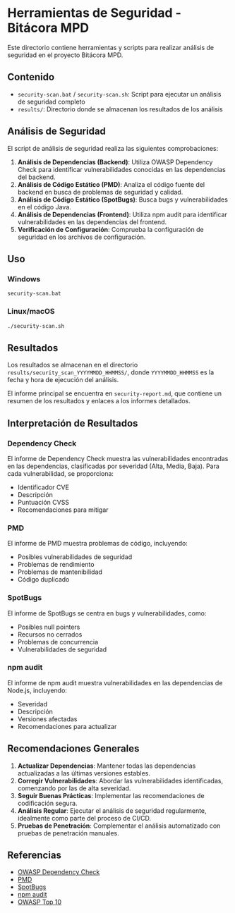 # Herramientas de Seguridad - Bitácora MPD

Este directorio contiene herramientas y scripts para realizar análisis de seguridad en el proyecto Bitácora MPD.

## Contenido

- `security-scan.bat` / `security-scan.sh`: Script para ejecutar un análisis de seguridad completo
- `results/`: Directorio donde se almacenan los resultados de los análisis

## Análisis de Seguridad

El script de análisis de seguridad realiza las siguientes comprobaciones:

1. **Análisis de Dependencias (Backend)**: Utiliza OWASP Dependency Check para identificar vulnerabilidades conocidas en las dependencias del backend.
2. **Análisis de Código Estático (PMD)**: Analiza el código fuente del backend en busca de problemas de seguridad y calidad.
3. **Análisis de Código Estático (SpotBugs)**: Busca bugs y vulnerabilidades en el código Java.
4. **Análisis de Dependencias (Frontend)**: Utiliza npm audit para identificar vulnerabilidades en las dependencias del frontend.
5. **Verificación de Configuración**: Comprueba la configuración de seguridad en los archivos de configuración.

## Uso

### Windows

```batch
security-scan.bat
```

### Linux/macOS

```bash
./security-scan.sh
```

## Resultados

Los resultados se almacenan en el directorio `results/security_scan_YYYYMMDD_HHMMSS/`, donde `YYYYMMDD_HHMMSS` es la fecha y hora de ejecución del análisis.

El informe principal se encuentra en `security-report.md`, que contiene un resumen de los resultados y enlaces a los informes detallados.

## Interpretación de Resultados

### Dependency Check

El informe de Dependency Check muestra las vulnerabilidades encontradas en las dependencias, clasificadas por severidad (Alta, Media, Baja). Para cada vulnerabilidad, se proporciona:

- Identificador CVE
- Descripción
- Puntuación CVSS
- Recomendaciones para mitigar

### PMD

El informe de PMD muestra problemas de código, incluyendo:

- Posibles vulnerabilidades de seguridad
- Problemas de rendimiento
- Problemas de mantenibilidad
- Código duplicado

### SpotBugs

El informe de SpotBugs se centra en bugs y vulnerabilidades, como:

- Posibles null pointers
- Recursos no cerrados
- Problemas de concurrencia
- Vulnerabilidades de seguridad

### npm audit

El informe de npm audit muestra vulnerabilidades en las dependencias de Node.js, incluyendo:

- Severidad
- Descripción
- Versiones afectadas
- Recomendaciones para actualizar

## Recomendaciones Generales

1. **Actualizar Dependencias**: Mantener todas las dependencias actualizadas a las últimas versiones estables.
2. **Corregir Vulnerabilidades**: Abordar las vulnerabilidades identificadas, comenzando por las de alta severidad.
3. **Seguir Buenas Prácticas**: Implementar las recomendaciones de codificación segura.
4. **Análisis Regular**: Ejecutar el análisis de seguridad regularmente, idealmente como parte del proceso de CI/CD.
5. **Pruebas de Penetración**: Complementar el análisis automatizado con pruebas de penetración manuales.

## Referencias

- [OWASP Dependency Check](https://owasp.org/www-project-dependency-check/)
- [PMD](https://pmd.github.io/)
- [SpotBugs](https://spotbugs.github.io/)
- [npm audit](https://docs.npmjs.com/cli/v8/commands/npm-audit)
- [OWASP Top 10](https://owasp.org/www-project-top-ten/)
